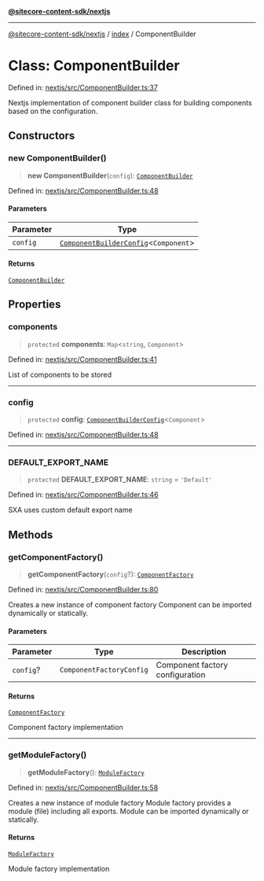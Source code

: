 [**@sitecore-content-sdk/nextjs**](../../README.md)

***

[@sitecore-content-sdk/nextjs](../../README.md) / [index](../README.md) / ComponentBuilder

# Class: ComponentBuilder

Defined in: [nextjs/src/ComponentBuilder.ts:37](https://github.com/Sitecore/xmc-jss-dev/blob/7a47a67fd74bc6693c5676ead90b40a2c3227877/packages/nextjs/src/ComponentBuilder.ts#L37)

Nextjs implementation of component builder class for building components based on the configuration.

## Constructors

### new ComponentBuilder()

> **new ComponentBuilder**(`config`): [`ComponentBuilder`](ComponentBuilder.md)

Defined in: [nextjs/src/ComponentBuilder.ts:48](https://github.com/Sitecore/xmc-jss-dev/blob/7a47a67fd74bc6693c5676ead90b40a2c3227877/packages/nextjs/src/ComponentBuilder.ts#L48)

#### Parameters

| Parameter | Type |
| ------ | ------ |
| `config` | [`ComponentBuilderConfig`](../type-aliases/ComponentBuilderConfig.md)\<`Component`\> |

#### Returns

[`ComponentBuilder`](ComponentBuilder.md)

## Properties

### components

> `protected` **components**: `Map`\<`string`, `Component`\>

Defined in: [nextjs/src/ComponentBuilder.ts:41](https://github.com/Sitecore/xmc-jss-dev/blob/7a47a67fd74bc6693c5676ead90b40a2c3227877/packages/nextjs/src/ComponentBuilder.ts#L41)

List of components to be stored

***

### config

> `protected` **config**: [`ComponentBuilderConfig`](../type-aliases/ComponentBuilderConfig.md)\<`Component`\>

Defined in: [nextjs/src/ComponentBuilder.ts:48](https://github.com/Sitecore/xmc-jss-dev/blob/7a47a67fd74bc6693c5676ead90b40a2c3227877/packages/nextjs/src/ComponentBuilder.ts#L48)

***

### DEFAULT\_EXPORT\_NAME

> `protected` **DEFAULT\_EXPORT\_NAME**: `string` = `'Default'`

Defined in: [nextjs/src/ComponentBuilder.ts:46](https://github.com/Sitecore/xmc-jss-dev/blob/7a47a67fd74bc6693c5676ead90b40a2c3227877/packages/nextjs/src/ComponentBuilder.ts#L46)

SXA uses custom default export name

## Methods

### getComponentFactory()

> **getComponentFactory**(`config`?): [`ComponentFactory`](../type-aliases/ComponentFactory.md)

Defined in: [nextjs/src/ComponentBuilder.ts:80](https://github.com/Sitecore/xmc-jss-dev/blob/7a47a67fd74bc6693c5676ead90b40a2c3227877/packages/nextjs/src/ComponentBuilder.ts#L80)

Creates a new instance of component factory
Component can be imported dynamically or statically.

#### Parameters

| Parameter | Type | Description |
| ------ | ------ | ------ |
| `config`? | `ComponentFactoryConfig` | Component factory configuration |

#### Returns

[`ComponentFactory`](../type-aliases/ComponentFactory.md)

Component factory implementation

***

### getModuleFactory()

> **getModuleFactory**(): [`ModuleFactory`](../type-aliases/ModuleFactory.md)

Defined in: [nextjs/src/ComponentBuilder.ts:58](https://github.com/Sitecore/xmc-jss-dev/blob/7a47a67fd74bc6693c5676ead90b40a2c3227877/packages/nextjs/src/ComponentBuilder.ts#L58)

Creates a new instance of module factory
Module factory provides a module (file) including all exports.
Module can be imported dynamically or statically.

#### Returns

[`ModuleFactory`](../type-aliases/ModuleFactory.md)

Module factory implementation
